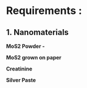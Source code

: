 # Requirements :

## 1. Nanomaterials 

**MoS2 Powder -**

**MoS2 grown on paper**

**Creatinine**

**Silver Paste**
